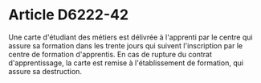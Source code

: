 # Article D6222-42

Une carte d'étudiant des métiers est délivrée à l'apprenti par le centre qui assure sa formation dans les trente jours qui suivent l'inscription par le centre de formation d'apprentis. En cas de rupture du contrat d'apprentissage, la carte est remise à l'établissement de formation, qui assure sa destruction.